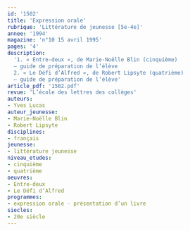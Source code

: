 ```yaml
---
id: '1502'
title: 'Expression orale'
rubrique: 'Littérature de jeunesse [5e-4e]'
annee: '1994'
magazine: 'n°10 15 avril 1995'
pages: '4'
description: 
  '1. « Entre-deux », de Marie-Noëlle Blin (cinquième)
  – guide de préparation de l’élève
  2. « Le Défi d’Alfred », de Robert Lipsyte (quatrième)
  – guide de préparation de l’élève'
article_pdf: '1502.pdf'
revue: 'L’école des lettres des collèges'
auteurs:
- Yves Lucas
auteur_jeunesse:
- Marie-Noëlle Blin
- Robert Lipsyte
disciplines:
- français
jeunesse:
- littérature jeunesse
niveau_etudes:
- cinquième
- quatrième
oeuvres:
- Entre-deux
- Le Défi d’Alfred
programmes:
- expression orale - présentation d’un livre
siecles:
- 20e siècle
---
```

